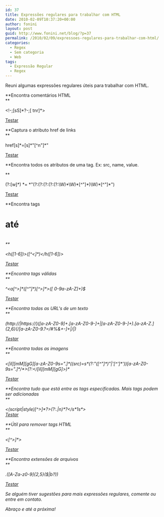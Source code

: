 ```yaml
---
id: 37
title: Expressões regulares para trabalhar com HTML
date: 2010-02-09T10:37:20+00:00
author: fonini
layout: post
guid: http://www.fonini.net/blog/?p=37
permalink: /2010/02/09/expressoes-regulares-para-trabalhar-com-html/
categories:
  - Regex
  - Sem categoria
  - Web
tags:
  - Expressão Regular
  - Regex
---
```

Reuni algumas expressões regulares úteis para trabalhar com HTML.

**Encontra comentários HTML  
** 

<!-;[sS]\*?-;[ tnr]\*>
  
<a href="http://regexpal.com/?flags=&regex=%3C!--[sS]*%3F--[%20tnr]*%3E&input=%3Chtml%3E%0A%3C!--%20comentario%20--%3E%0A%3C%2Fhtml%3E" rel="externo">Testar</a></p> 



**Captura o atributo href de links  
** 

href[s]\*=[s]\*"[^n"]*"
  
<a href="http://regexpal.com/?flags=&regex=href[s]*%3D[s]*%22[^n%22]*%22&input=%3Ca%20href%3D%22http%3A%2F%2Fwww.fonini.net%22%3EJonnas%20Fonini%3C%2Fa%3E" rel="externo">Testar</a></p> 



**Encontra todos os atributos de uma tag. Ex: src, name, value.
  
** 

(?:[w]\*) \*= \*"(?:(?:(?:(?:(?:\W)\*\W)\*[^"]\*)\W)\*[^"]\*")
  
<a href="http://regexpal.com/?flags=&regex=%28%3F%3A[w]*%29%20*%3D%20*%22%28%3F%3A%28%3F%3A%28%3F%3A%28%3F%3A%28%3F%3A\W%29*\W%29*[^%22]*%29\W%29*[^%22]*%22%29&input=%3Cimg%20src%3D%22imagem.jpg%22%20alt%3D%22Teste%22%20width%3D%2210px%22%20height%3D%2250px%22%20%2F%3E" rel="externo">Testar</a></p> 



**Encontra tags <h1> até <h6>  
** 

<h([1-6])>([^<]*)</h([1-6])>
  
<a href="http://regexpal.com/?flags=&regex=%3Ch%28[1-6]%29%3E%28[^%3C]*%29%3C%2Fh%28[1-6]%29%3E&input=%3Ch1%3ETitulo%3C%2Fh1%3E%0Abla%20bla%20bla%0A%3Ch3%3EOutro%20titulo%3C%2Fh3%3E" rel="externo">Testar</a></p> 



**Encontra tags <a> válidas  
** 

^<a[^>]\*([^"]\*)[^>]*>([ 0-9a-zA-Z]+)</a>$
  
<a href="http://regexpal.com/?flags=&regex=^%3Ca[^%3E]*%28[^%22]*%29[^%3E]*%3E%28[%200-9a-zA-Z]%2B%29%3C%2Fa%3E%24&input=%3Ca%20href%3D%22http%3A%2F%2Fwww.fonini.net%22%3EJonnas%20Fonini%3C%2Fa%3E" rel="externo">Testar</a></p> 



**Encontra todas as URL's de um texto  
** 

(http://|https://)([a-zA-Z0-9]+.[a-zA-Z0-9-]+|[a-zA-Z0-9-]+).[a-zA-Z.]{2,6}(/[a-zA-Z0-9.?=/#%&+-]+|/|)
  
<a href="http://regexpal.com/?flags=&regex=%28http%3A%2F%2F|https%3A%2F%2F%29%28[a-zA-Z0-9]%2B.[a-zA-Z0-9-]%2B|[a-zA-Z0-9-]%2B%29.[a-zA-Z.]{2%2C6}%28%2F[a-zA-Z0-9.%3F%3D%2F%23%25%26%2B-]%2B|%2F|%29&input=http%3A%2F%2Fwww.fonini.net%0Ahttp%3A%2F%2Fwww.pmvilamaria.com.br" rel="externo">Testar</a></p> 



**Encontra todas as imagens  
** 

<\[iI\]\[mM\]\[gG\]\[a-zA-Z0-9s=".\]\*((src)=s\*(?:"(\[^"]\*)"|'[^']\*'))[a-zA-Z0-9s=".]\*/\*>(?:</[iI\]\[mM\][gG]>)*
  
<a href="http://regexpal.com/?flags=&regex=%3C[iI][mM][gG][a-zA-Z0-9s%3D%22.]*%28%28src%29%3Ds*%28%3F%3A%22%28[^%22]*%29%22|%27[^%27]*%27%29%29[a-zA-Z0-9s%3D%22.]*%2F*%3E%28%3F%3A%3C%2F[iI][mM][gG]%3E%29*&input=%3Cimg%20src%3D%22teste.jpg%22%20%2F%3E" rel="externo">Testar</a></p> 



**Encontra tudo que está entre as tags especificadas. Mais tags podem ser adicionadas  
** 

<(script|style)[^>]\*?>(?:.|n)\*?</s\*1s\*>  
<a href="http://regexpal.com/?flags=&regex=%3C%28script|style%29[^%3E]*%3F%3E%28%3F%3A.|n%29*%3F%3C%2Fs*1s*%3E&input=%3Chtml%3E%0A%3Cscript%3E%0Aalert%28%27bla%27%29%3B%0A%3C%2Fscript%3E%0A%3C%2Fhtml%3E" rel="externo">Testar</a></p> 



**Útil para remover tags HTML  
** 

<[^>]*>
  
<a href="http://regexpal.com/?flags=&regex=%3C[^%3E]*%3E&input=%3Cp%3ETexto%3C%2Fp%3E" rel="externo">Testar</a></p> 



**Encontra extensões de arquivos  
** 

.([A-Za-z0-9]{2,5}($|b?))
  
<a href="http://regexpal.com/?flags=m&regex=.%28[A-Za-z0-9]{2%2C5}%28%24|b%3F%29%29&input=Baixe%20o%20arquivo%20teste.zip" rel="externo">Testar</a>

Se alguém tiver sugestões para mais expressões regulares, comente ou entre em contato.

Abraço e até a próxima!